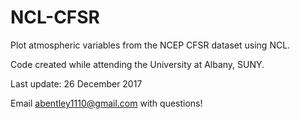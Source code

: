 # NCL-CFSR
Plot atmospheric variables from the NCEP CFSR dataset using NCL.

Code created while attending the University at Albany, SUNY. 

Last update: 26 December 2017

Email abentley1110@gmail.com with questions!
